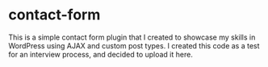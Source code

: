 # contact-form
This is a simple contact form plugin that I created to showcase my skills in WordPress using AJAX and custom post types. I created this code as a test for an interview process, and decided to upload it here.
